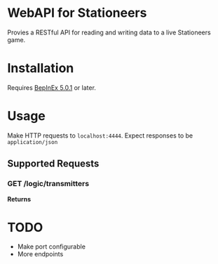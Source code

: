 # WebAPI for Stationeers

Provies a RESTful API for reading and writing data to a live Stationeers game.

# Installation

Requires [BepInEx 5.0.1](https://github.com/BepInEx/BepInEx/releases) or later.

# Usage

Make HTTP requests to `localhost:4444`.
Expect responses to be `application/json`

## Supported Requests

### GET /logic/transmitters

**Returns**

# TODO

- Make port configurable
- More endpoints

